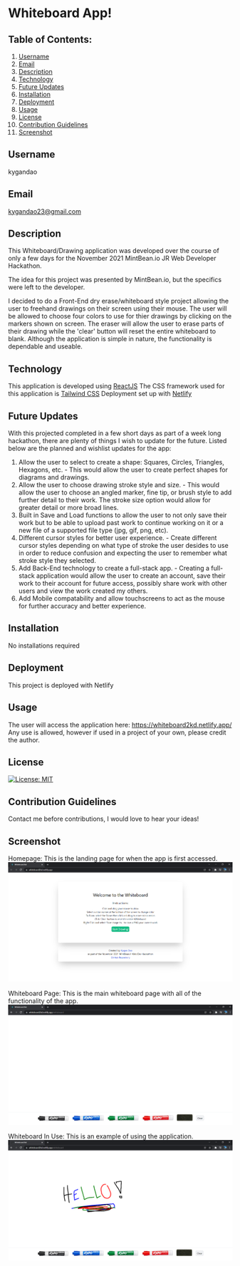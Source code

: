 # Whiteboard App!

## Table of Contents:
  1. [Username](#username)
  2. [Email](#email)
  3. [Description](#description)
  4. [Technology](#technology)
  5. [Future Updates](#future-updates)
  6. [Installation](#installation)
  7. [Deployment](#deployment)
  8. [Usage](#usage)
  9. [License](#license)
  10. [Contribution Guidelines](#contributing-guidelines)
  11. [Screenshot](#screenshot)

## Username
kygandao

## Email
kygandao23@gmail.com

## Description
This Whiteboard/Drawing application was developed over the course of only a few days for the November 2021 MintBean.io JR Web Developer Hackathon.

The idea for this project was presented by MintBean.io, but the specifics were left to the developer.

I decided to do a Front-End dry erase/whiteboard style project allowing the user to freehand drawings on their screen using their mouse. The user will be allowed to choose four colors to use for thier drawings by clicking on the markers shown on screen. The eraser will allow the user to erase parts of their drawing while the 'clear' button will reset the entire whiteboard to blank. Although the application is simple in nature, the functionality is dependable and useable.

## Technology
This application is developed using [ReactJS](https://reactjs.org/)
The CSS framework used for this application is [Tailwind CSS](https://tailwindcss.com/)
Deployment set up with [Netlify](https://www.netlify.com/?utm_source=google&utm_medium=paid_search&utm_campaign=12755510784&adgroup=118788138897&utm_term=netlify&utm_content=kwd-371509120223&creative=516906172749&device=c&matchtype=e&location=9061081&gclid=Cj0KCQiAhf2MBhDNARIsAKXU5GTU6dMqEhVAV0vi4oqNcs374q13WUG1KZYE1nojM7fyLE6lXOB5ckAaApV3EALw_wcB)

## Future Updates
With this projected completed in a few short days as part of a week long hackathon, there are plenty of things I wish to update for the future.
Listed below are the planned and wishlist updates for the app:
  1. Allow the user to select to create a shape: Squares, Circles, Triangles, Hexagons, etc.
    - This would allow the user to create perfect shapes for diagrams and drawings.
  2. Allow the user to choose drawing stroke style and size.
    - This would allow the user to choose an angled marker, fine tip, or brush style to add further detail to their work. The stroke size option would allow for greater detail         or more broad lines.
  3. Built in Save and Load functions to allow the user to not only save their work but to be able to upload past work to continue working on it or a new file of a supported          file type (jpg, gif, png, etc).
  4. Different cursor styles for better user experience.
    - Create different cursor styles depending on what type of stroke the user desides to use in order to reduce confusion and expecting the user to remember what stroke style         they selected.
  5. Add Back-End technology to create a full-stack app.
    - Creating a full-stack application would allow the user to create an account, save their work to their account for future access, possibly share work with other users and         view the work created my others.
  6. Add Mobile compatability and allow touchscreens to act as the mouse for further accuracy and better experience.

## Installation
No installations required

## Deployment
This project is deployed with Netlify

## Usage
The user will access the application here: https://whiteboard2kd.netlify.app/
Any use is allowed, however if used in a project of your own, please credit the author.

## License
[![License: MIT](https://img.shields.io/badge/License-MIT-yellow.svg)](https://opensource.org/licenses/MIT)

## Contribution Guidelines
Contact me before contributions, I would love to hear your ideas!

## Screenshot
Homepage: This is the landing page for when the app is first accessed.
![Screenshot](/images/WhiteboardHome.png)

Whiteboard Page: This is the main whiteboard page with all of the functionality of the app.
![Screenshot](/images/WhiteboardMain.png)

Whiteboard In Use: This is an example of using the application.
![Screenshot](/images/WhiteboardGreeting.png)

